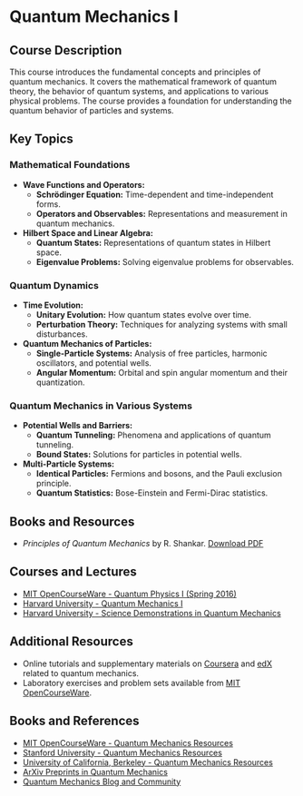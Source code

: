 # Quantum Mechanics I

## Course Description

This course introduces the fundamental concepts and principles of quantum mechanics. It covers the mathematical framework of quantum theory, the behavior of quantum systems, and applications to various physical problems. The course provides a foundation for understanding the quantum behavior of particles and systems.

## Key Topics

### Mathematical Foundations
- **Wave Functions and Operators:**
  - **Schrödinger Equation:** Time-dependent and time-independent forms.
  - **Operators and Observables:** Representations and measurement in quantum mechanics.
- **Hilbert Space and Linear Algebra:**
  - **Quantum States:** Representations of quantum states in Hilbert space.
  - **Eigenvalue Problems:** Solving eigenvalue problems for observables.

### Quantum Dynamics
- **Time Evolution:**
  - **Unitary Evolution:** How quantum states evolve over time.
  - **Perturbation Theory:** Techniques for analyzing systems with small disturbances.
- **Quantum Mechanics of Particles:**
  - **Single-Particle Systems:** Analysis of free particles, harmonic oscillators, and potential wells.
  - **Angular Momentum:** Orbital and spin angular momentum and their quantization.

### Quantum Mechanics in Various Systems
- **Potential Wells and Barriers:**
  - **Quantum Tunneling:** Phenomena and applications of quantum tunneling.
  - **Bound States:** Solutions for particles in potential wells.
- **Multi-Particle Systems:**
  - **Identical Particles:** Fermions and bosons, and the Pauli exclusion principle.
  - **Quantum Statistics:** Bose-Einstein and Fermi-Dirac statistics.

## Books and Resources
- *Principles of Quantum Mechanics* by R. Shankar. [Download PDF](https://fisica.net/mecanica-quantica/Shankar%20-%20Principles%20of%20quantum%20mechanics.pdf)

## Courses and Lectures
- [MIT OpenCourseWare - Quantum Physics I (Spring 2016)](https://ocw.mit.edu/courses/8-04-quantum-physics-i-spring-2016/)
- [Harvard University - Quantum Mechanics I](https://scholar.harvard.edu/morii/classes/physics-143a-quantum-mechanics-i)
- [Harvard University - Science Demonstrations in Quantum Mechanics](https://sciencedemonstrations.fas.harvard.edu/quantum-mechanics)

## Additional Resources
- Online tutorials and supplementary materials on [Coursera](https://www.coursera.org) and [edX](https://www.edx.org) related to quantum mechanics.
- Laboratory exercises and problem sets available from [MIT OpenCourseWare](https://ocw.mit.edu/courses/physics/).

## Books and References
- [MIT OpenCourseWare - Quantum Mechanics Resources](https://ocw.mit.edu/courses/physics/)
- [Stanford University - Quantum Mechanics Resources](https://physics.stanford.edu/)
- [University of California, Berkeley - Quantum Mechanics Resources](https://www.physics.berkeley.edu)
- [ArXiv Preprints in Quantum Mechanics](https://arxiv.org/archive/quant-ph)
- [Quantum Mechanics Blog and Community](https://www.quantummechanicscommunity.com)
